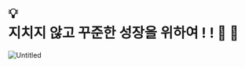 # <aside>💡</aside>지치지 않고 꾸준한 성장을 위하여 ! ! 🌳 🌳

![Untitled](https://github.com/user-attachments/assets/991d2a8b-8683-4a1a-b18d-b881865a92a1)

